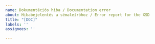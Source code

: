 ```yaml
---
name: Dokumentációs hiba / Documentation error
about: Hibabejelentés a sémaleíróhoz / Error report for the XSD
title: "[DOC]"
labels: ''
assignees: ''

---
```



